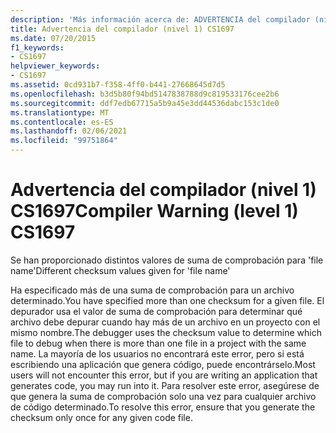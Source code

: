 ```yaml
---
description: 'Más información acerca de: ADVERTENCIA del compilador (nivel 1) CS1697'
title: Advertencia del compilador (nivel 1) CS1697
ms.date: 07/20/2015
f1_keywords:
- CS1697
helpviewer_keywords:
- CS1697
ms.assetid: 0cd931b7-f358-4ff0-b441-27668645d7d5
ms.openlocfilehash: b3d5b80f94bd5147838788d9c819533176cee2b6
ms.sourcegitcommit: ddf7edb67715a5b9a45e3dd44536dabc153c1de0
ms.translationtype: MT
ms.contentlocale: es-ES
ms.lasthandoff: 02/06/2021
ms.locfileid: "99751864"
---
```

# <a name="compiler-warning-level-1-cs1697"></a><span data-ttu-id="bd150-103">Advertencia del compilador (nivel 1) CS1697</span><span class="sxs-lookup"><span data-stu-id="bd150-103">Compiler Warning (level 1) CS1697</span></span>

<span data-ttu-id="bd150-104">Se han proporcionado distintos valores de suma de comprobación para 'file name'</span><span class="sxs-lookup"><span data-stu-id="bd150-104">Different checksum values given for 'file name'</span></span>  
  
 <span data-ttu-id="bd150-105">Ha especificado más de una suma de comprobación para un archivo determinado.</span><span class="sxs-lookup"><span data-stu-id="bd150-105">You have specified more than one checksum for a given file.</span></span> <span data-ttu-id="bd150-106">El depurador usa el valor de suma de comprobación para determinar qué archivo debe depurar cuando hay más de un archivo en un proyecto con el mismo nombre.</span><span class="sxs-lookup"><span data-stu-id="bd150-106">The debugger uses the checksum value to determine which file to debug when there is more than one file in a project with the same name.</span></span> <span data-ttu-id="bd150-107">La mayoría de los usuarios no encontrará este error, pero si está escribiendo una aplicación que genera código, puede encontrárselo.</span><span class="sxs-lookup"><span data-stu-id="bd150-107">Most users will not encounter this error, but if you are writing an application that generates code, you may run into it.</span></span> <span data-ttu-id="bd150-108">Para resolver este error, asegúrese de que genera la suma de comprobación solo una vez para cualquier archivo de código determinado.</span><span class="sxs-lookup"><span data-stu-id="bd150-108">To resolve this error, ensure that you generate the checksum only once for any given code file.</span></span>
